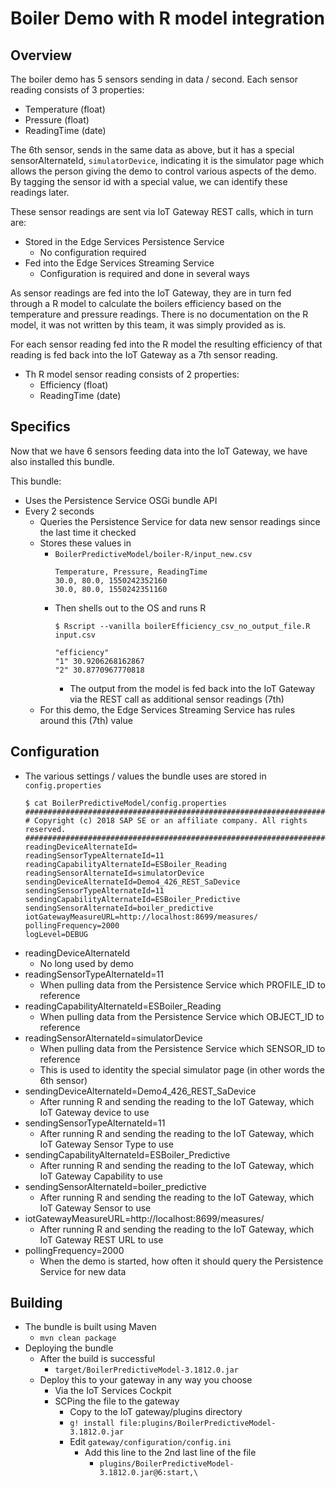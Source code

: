# Boiler Demo with R model integration

## Overview

The boiler demo has 5 sensors sending in data / second.  Each sensor reading consists of 3 properties:
  - Temperature (float)
  - Pressure (float)
  - ReadingTime (date)

The 6th sensor, sends in the same data as above, but it has a special sensorAlternateId, `simulatorDevice`, 
indicating it is the simulator page which allows the person giving the demo to control various aspects of the demo.  By tagging the sensor id with a special value, we can identify these readings later.

These sensor readings are sent via IoT Gateway REST calls, which in turn are:
  - Stored in the Edge Services Persistence Service
    - No configuration required
  - Fed into the Edge Services Streaming Service
    - Configuration is required and done in several ways

As sensor readings are fed into the IoT Gateway, they are in turn fed through a R model to calculate the boilers efficiency based on the temperature and pressure readings.  There is no documentation on the R model, it was not written by this team, it was simply provided as is.

For each sensor reading fed into the R model the resulting efficiency of that reading is fed back into the IoT Gateway as a 7th sensor reading.
  - Th R model sensor reading consists of 2 properties:
    - Efficiency (float)
    - ReadingTime (date)

## Specifics
Now that we have 6 sensors feeding data into the IoT Gateway, we have also installed this bundle.

This bundle:
  - Uses the Persistence Service OSGi bundle API
  - Every 2 seconds
    - Queries the Persistence Service for data new sensor readings since the last time it checked
    - Stores these values in
      - `BoilerPredictiveModel/boiler-R/input_new.csv`
        ```
        Temperature, Pressure, ReadingTime
        30.0, 80.0, 1550242352160
        30.0, 80.0, 1550242351160
        ```
      - Then shells out to the OS and runs R
        ```
        $ Rscript --vanilla boilerEfficiency_csv_no_output_file.R input.csv
         
        "efficiency"
        "1" 30.9206268162867
        "2" 30.8770967770818
        ```
        - The output from the model is fed back into the IoT Gateway via the REST call as additional sensor readings (7th)
    - For this demo, the Edge Services Streaming Service has rules around this (7th) value
    
## Configuration
  - The various settings / values the bundle uses are stored in `config.properties` 
     ```
     $ cat BoilerPredictiveModel/config.properties
     ################################################################################
     # Copyright (c) 2018 SAP SE or an affiliate company. All rights reserved.
     ################################################################################
     readingDeviceAlternateId=
     readingSensorTypeAlternateId=11
     readingCapabilityAlternateId=ESBoiler_Reading
     readingSensorAlternateId=simulatorDevice
     sendingDeviceAlternateId=Demo4_426_REST_SaDevice
     sendingSensorTypeAlternateId=11
     sendingCapabilityAlternateId=ESBoiler_Predictive
     sendingSensorAlternateId=boiler_predictive
     iotGatewayMeasureURL=http://localhost:8699/measures/
     pollingFrequency=2000
     logLevel=DEBUG
     ```
  - readingDeviceAlternateId
    - No long used by demo
  - readingSensorTypeAlternateId=11
    - When pulling data from the Persistence Service which PROFILE_ID to reference
  - readingCapabilityAlternateId=ESBoiler_Reading
    - When pulling data from the Persistence Service which OBJECT_ID to reference
  - readingSensorAlternateId=simulatorDevice
    - When pulling data from the Persistence Service which SENSOR_ID to reference
    - This is used to identity the special simulator page (in other words the 6th sensor)
  - sendingDeviceAlternateId=Demo4_426_REST_SaDevice
    - After running R and sending the reading to the IoT Gateway, which IoT Gateway device to use
  - sendingSensorTypeAlternateId=11
    - After running R and sending the reading to the IoT Gateway, which IoT Gateway Sensor Type to use
  - sendingCapabilityAlternateId=ESBoiler_Predictive
    - After running R and sending the reading to the IoT Gateway, which IoT Gateway Capability to use
  - sendingSensorAlternateId=boiler_predictive
    - After running R and sending the reading to the IoT Gateway, which IoT Gateway Sensor to use
  - iotGatewayMeasureURL=http://localhost:8699/measures/
    - After running R and sending the reading to the IoT Gateway, which IoT Gateway REST URL to use
  - pollingFrequency=2000
    - When the demo is started, how often it should query the Persistence Service for new data

## Building
  - The bundle is built using Maven
    - `mvn clean package`
  - Deploying the bundle
    - After the build is successful
      - `target/BoilerPredictiveModel-3.1812.0.jar`
    - Deploy this to your gateway in any way you choose
      - Via the IoT Services Cockpit
      - SCPing the file to the gateway
        - Copy to the IoT gateway/plugins directory
        - `g! install file:plugins/BoilerPredictiveModel-3.1812.0.jar`
        - Edit `gateway/configuration/config.ini`
          - Add this line to the 2nd last line of the file
            - `plugins/BoilerPredictiveModel-3.1812.0.jar@6:start,\`

